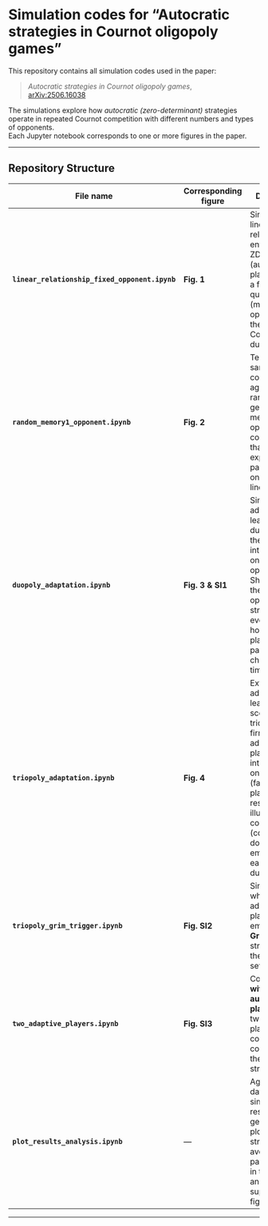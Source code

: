 # Simulation codes for “Autocratic strategies in Cournot oligopoly games”

This repository contains all simulation codes used in the paper:

> *Autocratic strategies in Cournot oligopoly games*,  
> [arXiv:2506.16038](https://arxiv.org/abs/2506.16038)

The simulations explore how *autocratic (zero-determinant)* strategies operate in repeated Cournot competition with different numbers and types of opponents.  
Each Jupyter notebook corresponds to one or more figures in the paper.

---

## Repository Structure

| File name | Corresponding figure | Description |
|------------|----------------------|--------------|
| **`linear_relationship_fixed_opponent.ipynb`** | **Fig. 1** | Simulates the linear payoff relationship enforced by a ZD (autocratic) player against a fixed-quantity (memory-0) opponent in the repeated Cournot duopoly. |
| **`random_memory1_opponent.ipynb`** | **Fig. 2** | Tests the same ZD condition against many randomly generated memory-1 opponents, confirming that the expected payoffs still lie on a straight line. |
| **`duopoly_adaptation.ipynb`** | **Fig. 3 & SI1** | Simulates adaptive learning in a duopoly where the ZD player interacts with one adaptive opponent. Shows how the opponent's strategy evolves and how both players' payoffs change over time. |
| **`triopoly_adaptation.ipynb`** | **Fig. 4** | Extends the adaptive learning scenario to a triopoly (three firms). Two adaptive players interact with one autocratic (fair-ZD) player. The results illustrate that cooperation (collusion) does not emerge as easily as in the duopoly. |
| **`triopoly_grim_trigger.ipynb`** | **Fig. SI2** | Simulation in which two adaptive players employ **Grim/Trigger** strategies in the triopoly setting. |
| **`two_adaptive_players.ipynb`** | **Fig. SI3** | Control case **without any autocratic player**: only two adaptive players compete and co-evolve their strategies. |
| **`plot_results_analysis.ipynb`** | — | Aggregates data from simulation results and generates all plots of strategies and average payoffs used in the main and supplementary figures. |

---
